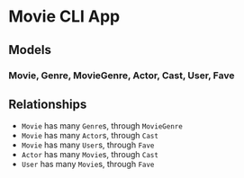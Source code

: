 # Movie CLI App

## Models
### Movie, Genre, MovieGenre, Actor, Cast, User, Fave

## Relationships
- `Movie` has many `Genre`s, through `MovieGenre`
- `Movie` has many `Actor`s, through `Cast`
- `Movie` has many `User`s, through `Fave`
- `Actor` has many `Movie`s, through `Cast`
- `User` has many `Movie`s, through `Fave`